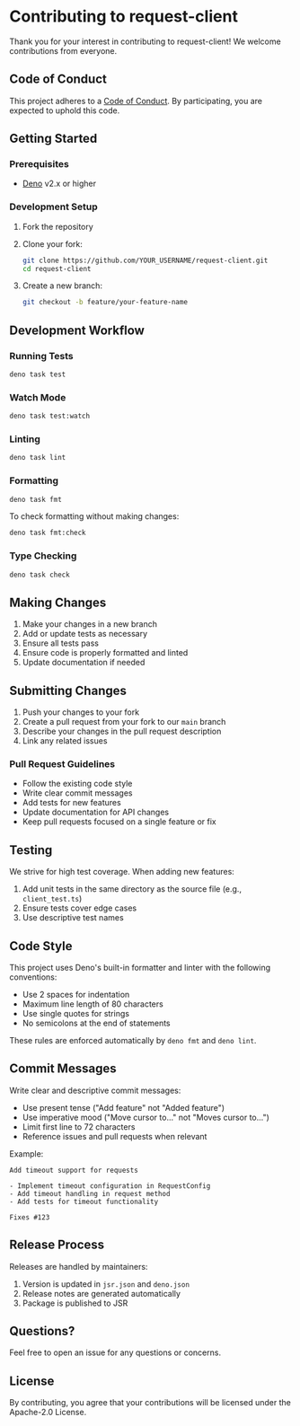 # Contributing to request-client

Thank you for your interest in contributing to request-client! We welcome contributions from everyone.

## Code of Conduct

This project adheres to a [Code of Conduct](CODE_OF_CONDUCT.md). By participating, you are expected to uphold this code.

## Getting Started

### Prerequisites

- [Deno](https://deno.land/) v2.x or higher

### Development Setup

1. Fork the repository
2. Clone your fork:
   ```bash
   git clone https://github.com/YOUR_USERNAME/request-client.git
   cd request-client
   ```

3. Create a new branch:
   ```bash
   git checkout -b feature/your-feature-name
   ```

## Development Workflow

### Running Tests

```bash
deno task test
```

### Watch Mode

```bash
deno task test:watch
```

### Linting

```bash
deno task lint
```

### Formatting

```bash
deno task fmt
```

To check formatting without making changes:
```bash
deno task fmt:check
```

### Type Checking

```bash
deno task check
```

## Making Changes

1. Make your changes in a new branch
2. Add or update tests as necessary
3. Ensure all tests pass
4. Ensure code is properly formatted and linted
5. Update documentation if needed

## Submitting Changes

1. Push your changes to your fork
2. Create a pull request from your fork to our `main` branch
3. Describe your changes in the pull request description
4. Link any related issues

### Pull Request Guidelines

- Follow the existing code style
- Write clear commit messages
- Add tests for new features
- Update documentation for API changes
- Keep pull requests focused on a single feature or fix

## Testing

We strive for high test coverage. When adding new features:

1. Add unit tests in the same directory as the source file (e.g., `client_test.ts`)
2. Ensure tests cover edge cases
3. Use descriptive test names

## Code Style

This project uses Deno's built-in formatter and linter with the following conventions:

- Use 2 spaces for indentation
- Maximum line length of 80 characters
- Use single quotes for strings
- No semicolons at the end of statements

These rules are enforced automatically by `deno fmt` and `deno lint`.

## Commit Messages

Write clear and descriptive commit messages:

- Use present tense ("Add feature" not "Added feature")
- Use imperative mood ("Move cursor to..." not "Moves cursor to...")
- Limit first line to 72 characters
- Reference issues and pull requests when relevant

Example:
```
Add timeout support for requests

- Implement timeout configuration in RequestConfig
- Add timeout handling in request method
- Add tests for timeout functionality

Fixes #123
```

## Release Process

Releases are handled by maintainers:

1. Version is updated in `jsr.json` and `deno.json`
2. Release notes are generated automatically
3. Package is published to JSR

## Questions?

Feel free to open an issue for any questions or concerns.

## License

By contributing, you agree that your contributions will be licensed under the Apache-2.0 License.
